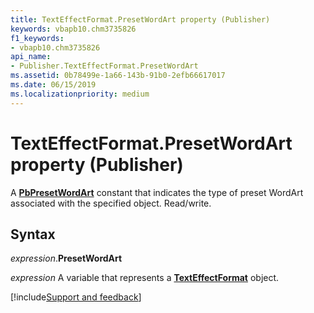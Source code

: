 ```yaml
---
title: TextEffectFormat.PresetWordArt property (Publisher)
keywords: vbapb10.chm3735826
f1_keywords:
- vbapb10.chm3735826
api_name:
- Publisher.TextEffectFormat.PresetWordArt
ms.assetid: 0b78499e-1a66-143b-91b0-2efb66617017
ms.date: 06/15/2019
ms.localizationpriority: medium
---
```



# TextEffectFormat.PresetWordArt property (Publisher)

A **[PbPresetWordArt](Publisher.pbpresetwordart.md)** constant that indicates the type of preset WordArt associated with the specified object. Read/write.


## Syntax

_expression_.**PresetWordArt**

_expression_ A variable that represents a **[TextEffectFormat](Publisher.TextEffectFormat.md)** object.



[!include[Support and feedback](~/includes/feedback-boilerplate.md)]